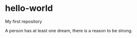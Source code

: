 # hello-world
My first repository

A person has at least one dream, there is a reason to be strong.
